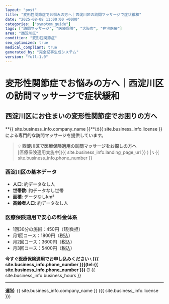 ```yaml
---
layout: "post"
title: "変形性関節症でお悩みの方へ｜西淀川区の訪問マッサージで症状緩和"
date: "2025-08-08 11:00:00 +0000"
categories: ["symptom_guide"]
tags: ["訪問マッサージ", "医療保険", "大阪市", "在宅医療"]
area: "西淀川区"
condition: "変形性関節症"
seo_optimized: true
medical_compliant: true
generated_by: "完全記事生成システム"
version: "full-1.0"
---
```



# 変形性関節症でお悩みの方へ｜西淀川区の訪問マッサージで症状緩和

## 西淀川区にお住まいの変形性関節症でお困りの方へ

**{{ site.business_info.company_name }}**は{{ site.business_info.license }}による専門的な訪問マッサージを提供しています。

> 💡 **西淀川区で医療保険適用の訪問マッサージをお探しの方へ**  
> [医療保険適用実施中]({{ site.business_info.landing_page_url }} ) | 📞 {{ site.business_info.phone_number }}

### 西淀川区の基本データ
- **人口**: 約データなし人
- **世帯数**: 約データなし世帯
- **面積**: データなしkm²
- **高齢者人口**: 約データなし人

### 医療保険適用で安心の料金体系
- 1回30分の施術：450円（1割負担）
- 月1回コース：1800円（税込）
- 月2回コース：3600円（税込）
- 月3回コース：5400円（税込）

**今すぐ医療保険適用でお申し込みください**
📞 **[{{ site.business_info.phone_number }}](tel:{{ site.business_info.phone_number }})**
⏰ {{ site.business_info.business_hours }}

---
**運営**: {{ site.business_info.company_name }} ({{ site.business_info.license }})

